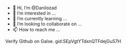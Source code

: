 - 👋 Hi, I’m @Danilozad
- 👀 I’m interested in ...
- 🌱 I’m currently learning ...
- 💞️ I’m looking to collaborate on ...
- 📫 How to reach me ...

<!---
Danilozad/Danilozad is a ✨ special ✨ repository because its `README.md` (this file) appears on your GitHub profile.
You can click the Preview link to take a look at your changes.
--->

Verify Github on Galxe. gid:SEpVgtYTdxnQTFdejGu57H
